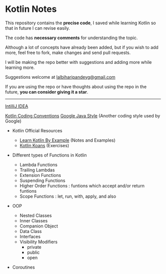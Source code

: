 # Kotlin Notes
This repository contains the **precise code**, I saved while learning Kotlin so that in future I can revise easily.  
  
The code has **necessary comments** for understanding the topic.
  
Although a lot of concepts have already been added, but if you wish to add more, feel free to fork, make changes and send pull requests.

I will be making the repo better with suggestions and adding more while learning more.  
  
Suggestions welcome at lalbiharipandeyg@gmail.com

If you are using the repo or have thoughts about using the repo in the future, **you can consider giving it a star**.
<hr>

[IntilliJ IDEA](https://www.jetbrains.com/idea/download/#section=windows)

[Kotlin Coding Conventions](https://kotlinlang.org/docs/coding-conventions.html)
[Google Java Style](https://github.com/google/google-java-format) (Another coding style used by Google)

- Kotlin Official Resources
  * [Learn Kotlin By Example](https://play.kotlinlang.org/byExample/overview) (Notes and Examples)
  * [Kotlin Koans](https://play.kotlinlang.org/byExample/overview) (Exercises)

- Different types of Functions in Kotlin
  * Lambda Functions
  * Trailing Lambdas
  * Extension Functions
  * Suspending Functions
  * Higher Order Functions : funtions which accept and/or return funtions
  * Scope Functions : let, run, with, apply, and also
- OOP
  * Nested Classes
  * Inner Classes
  * Companion Object
  * Data Class
  * Interfaces
  * Visibility Modifiers
    - private
    - public
    - open
- Coroutines
